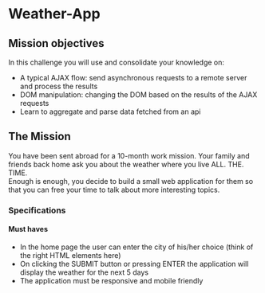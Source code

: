 # Weather-App

## Mission objectives

In this challenge you will use and consolidate your knowledge on:

- A typical AJAX flow: send asynchronous requests to a remote server and process the results
- DOM manipulation: changing the DOM based on the results of the AJAX requests
- Learn to aggregate and parse data fetched from an api

## The Mission

You have been sent abroad for a 10-month work mission. Your family and friends back home ask you about the weather where you live ALL. THE. TIME.  
Enough is enough, you decide to build a small web application for them so that you can free your time to talk about more interesting topics.

### Specifications

#### Must haves

- In the home page the user can enter the city of his/her choice (think of the right HTML elements here)
- On clicking the SUBMIT button or pressing ENTER the application will display the weather for the next 5 days
- The application must be responsive and mobile friendly
